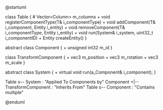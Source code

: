 @startuml

class Table {
	# Vector<Column<Component>> m_columns
	+ void registerComponentType(T& i_componentType)
	+ void addComponent(T& i_component, Entity i_entity)
	+ void removeComponent(T& i_componentType, Entity i_entity)
	+ void run(System& i_system, uint32_t i_componentID)
	+ Entity createEntity()
}

abstract class Component {
	+ unsigned int32 m_id
}

class TransformComponent {
	+ vec3 m_position
	+ vec3 m_rotation
	+ vec3 m_scale
}

abstract class System {
	+ virtual void run(a_Component& i_component);
}

Table o-- System : "Applied To Components by"
Component <|-- TransformComponent : "Inherits From"
Table o-- Component : "Contains multiple"

@enduml